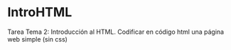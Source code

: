 # IntroHTML
Tarea Tema 2: Introducción al HTML. Codificar en código html una página web simple (sin css)
